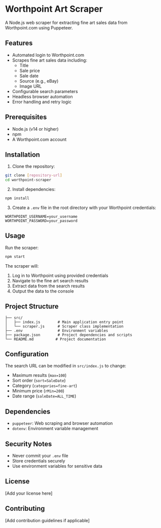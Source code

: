 # Worthpoint Art Scraper

A Node.js web scraper for extracting fine art sales data from Worthpoint.com using Puppeteer.

## Features

- Automated login to Worthpoint.com
- Scrapes fine art sales data including:
  - Title
  - Sale price
  - Sale date
  - Source (e.g., eBay)
  - Image URL
- Configurable search parameters
- Headless browser automation
- Error handling and retry logic

## Prerequisites

- Node.js (v14 or higher)
- npm
- A Worthpoint.com account

## Installation

1. Clone the repository:
```bash
git clone [repository-url]
cd worthpoint-scraper
```

2. Install dependencies:
```bash
npm install
```

3. Create a `.env` file in the root directory with your Worthpoint credentials:
```
WORTHPOINT_USERNAME=your_username
WORTHPOINT_PASSWORD=your_password
```

## Usage

Run the scraper:
```bash
npm start
```

The scraper will:
1. Log in to Worthpoint using provided credentials
2. Navigate to the fine art search results
3. Extract data from the search results
4. Output the data to the console

## Project Structure

```
├── src/
│   ├── index.js        # Main application entry point
│   └── scraper.js      # Scraper class implementation
├── .env                # Environment variables
├── package.json        # Project dependencies and scripts
└── README.md          # Project documentation
```

## Configuration

The search URL can be modified in `src/index.js` to change:
- Maximum results (`max=100`)
- Sort order (`sort=SaleDate`)
- Category (`categories=fine-art`)
- Minimum price (`rMin=200`)
- Date range (`saleDate=ALL_TIME`)

## Dependencies

- `puppeteer`: Web scraping and browser automation
- `dotenv`: Environment variable management

## Security Notes

- Never commit your `.env` file
- Store credentials securely
- Use environment variables for sensitive data

## License

[Add your license here]

## Contributing

[Add contribution guidelines if applicable]